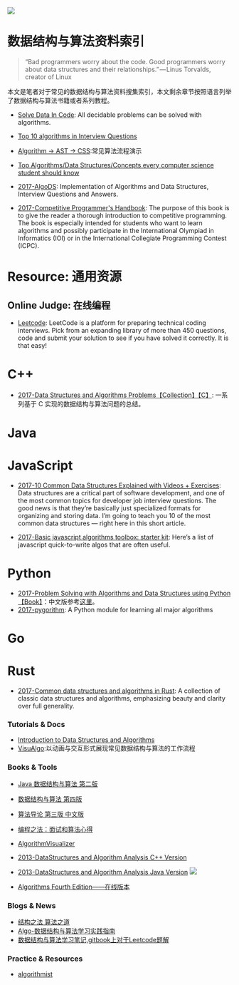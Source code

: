 ![](https://cdn-images-1.medium.com/max/2000/0*I5vtdhUqmRJ1zI1e.jpg)

# 数据结构与算法资料索引
> “Bad programmers worry about the code. Good programmers worry about data structures and their relationships.” — Linus Torvalds, creator of Linux

本文是笔者对于常见的数据结构与算法资料搜集索引，本文剩余章节按照语言列举了数据结构与算法书籍或者系列教程。

- [Solve Data In Code](https://github.com/espadrine/Solve-Data-In-Code):  All decidable problems can be solved with algorithms.
- [Top 10 algorithms in Interview Questions](http://www.geeksforgeeks.org/top-10-algorithms-in-interview-questions)
- [Algorithm → AST → CSS](https://github.com/skidding/illustrated-algorithms?utm_source=mybridge&utm_medium=web&utm_campaign=read_more):常见算法流程演示
- [Top Algorithms/Data Structures/Concepts every computer science student should know](https://techiedelight.quora.com/Top-Algorithms-Data-Structures-Concepts-every-computer-science-student-should-know)


- [2017-AlgoDS](https://github.com/sherxon/AlgoDS): Implementation of Algorithms and Data Structures, Interview Questions and Answers.
- [2017-Competitive Programmer's Handbook](https://cses.fi/book.html): The purpose of this book is to give the reader a thorough introduction to competitive programming. The book is especially intended for students who want to learn algorithms and possibly participate in the International Olympiad in Informatics (IOI) or in the International Collegiate Programming Contest (ICPC).

# Resource: 通用资源

## Online Judge: 在线编程

- [Leetcode](https://leetcode.com/): LeetCode is a platform for preparing technical coding interviews. Pick from an expanding library of more than 450 questions, code and submit your solution to see if you have solved it correctly. It is that easy!

# C++
- [2017-Data Structures and Algorithms Problems【Collection】【C】](http://www.techiedelight.com/list-of-problems/): 一系列基于 C 实现的数据结构与算法问题的总结。

# Java

# JavaScript

- [2017-10 Common Data Structures Explained with Videos + Exercises](https://parg.co/bIC): Data structures are a critical part of software development, and one of the most common topics for developer job interview questions. The good news is that they’re basically just specialized formats for organizing and storing data. I’m going to teach you 10 of the most common data structures — right here in this short article.

- [2017-Basic javascript algorithms toolbox: starter kit](https://parg.co/b75): Here’s a list of javascript quick-to-write algos that are often useful.

# Python

- [2017-Problem Solving with Algorithms and Data Structures using Python【Book】](http://6me.us/jgWZ)：中文版参考[这里](https://github.com/facert/python-data-structure-cn)。
- [2017-pygorithm](https://github.com/OmkarPathak/pygorithm): A Python module for learning all major algorithms

# Go

# Rust
- [2017-Common data structures and algorithms in Rust](https://github.com/EbTech/rust-algorithms): A collection of classic data structures and algorithms, emphasizing beauty and clarity over full generality.



### Tutorials & Docs
- [Introduction to Data Structures and Algorithms](http://www.idevelopment.info/data/Programming/data_structures/overview/Data_Structures_Algorithms_Introduction.shtml)
- [VisuAlgo](http://visualgo.net/?ref=webdesignernews.com?utm_source=mybridge&utm_medium=email&utm_campaign=read_more&_branch_match_id=296605835303953850):以动画与交互形式展现常见数据结构与算法的工作流程


### Books & Tools
- [Java 数据结构与算法 第二版](http://7xkt0f.com1.z0.glb.clouddn.com/Java%E6%95%B0%E6%8D%AE%E7%BB%93%E6%9E%84%E5%92%8C%E7%AE%97%E6%B3%95.pdf)

- [数据结构与算法 第四版](http://7xkt0f.com1.z0.glb.clouddn.com/%E6%95%B0%E6%8D%AE%E7%BB%93%E6%9E%84%E4%B8%8E%E7%AE%97%E6%B3%95%28%E7%AC%AC%E5%9B%9B%E7%89%88%29-%E5%BB%96%E6%98%8E%E5%AE%8F,%E9%83%AD%E7%A6%8F%E9%A1%BA,%E5%BC%A0%E5%B2%A9,%E6%9D%8E%E7%A7%80%E5%9D%A4-%E9%AB%98%E7%AD%89%E6%95%99%E8%82%B2%E5%87%BA%E7%89%88%E7%A4%BE.pdf)

- [算法导论 第三版 中文版](http://7xkt0f.com1.z0.glb.clouddn.com/%E7%AE%97%E6%B3%95%E5%AF%BC%E8%AE%BA%E4%B8%AD%E6%96%87%E7%89%88.pdf)

- [编程之法：面试和算法心得](https://github.com/julycoding/The-Art-Of-Programming-By-July/blob/master/ebook/zh/Readme.md)

- [AlgorithmVisualizer](https://github.com/parkjs814/AlgorithmVisualizer)
- [2013-DataStructures and Algorithm Analysis C++ Version](https://drive.wps.cn/view/l/38102fdd3e8e4ffdaa3e3b4cbbe65d8c)
- [2013-DataStructures and Algorithm Analysis Java Version](https://drive.wps.cn/view/l/8b3ce3b26a144bd986d869907d5e62af)
![](https://camo.githubusercontent.com/1d2e3b7d06c18d8e4e49d34cf06622b5d405b01a/687474703a2f2f692e67697068792e636f6d2f336f3645684a46677379536858364d48654d2e676966)
- [Algorithms Fourth Edition——在线版本](http://algs4.cs.princeton.edu/34hash/)
### Blogs & News
- [结构之法 算法之道](http://blog.csdn.net/v_july_v)
- [Algo-数据结构与算法学习实践指南](https://github.com/absfree/Algo)
- [数据结构与算法学习笔记,gitbook上对于Leetcode题解](https://www.gitbook.com/book/yuanbin/algorithm/details)
### Practice & Resources
- [algorithmist](http://www.algorithmist.com/index.php/Main_Page)


